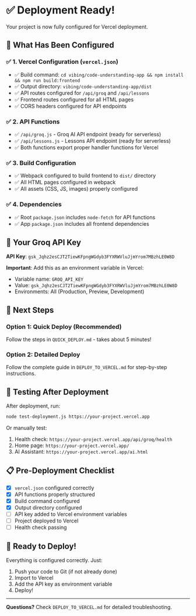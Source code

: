 # ✅ Deployment Ready!

Your project is now fully configured for Vercel deployment.

## 📝 What Has Been Configured

### ✅ 1. Vercel Configuration (`vercel.json`)
- ✅ Build command: `cd vibing/code-understanding-app && npm install && npm run build:frontend`
- ✅ Output directory: `vibing/code-understanding-app/dist`
- ✅ API routes configured for `/api/groq` and `/api/lessons`
- ✅ Frontend routes configured for all HTML pages
- ✅ CORS headers configured for API endpoints

### ✅ 2. API Functions
- ✅ `/api/groq.js` - Groq AI API endpoint (ready for serverless)
- ✅ `/api/lessons.js` - Lessons API endpoint (ready for serverless)
- ✅ Both functions export proper handler functions for Vercel

### ✅ 3. Build Configuration
- ✅ Webpack configured to build frontend to `dist/` directory
- ✅ All HTML pages configured in webpack
- ✅ All assets (CSS, JS, images) properly configured

### ✅ 4. Dependencies
- ✅ Root `package.json` includes `node-fetch` for API functions
- ✅ App `package.json` includes all frontend dependencies

## 🔑 Your Groq API Key

**API Key**: `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`

**Important**: Add this as an environment variable in Vercel:
- Variable name: `GROQ_API_KEY`
- Value: `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`
- Environments: All (Production, Preview, Development)

## 🚀 Next Steps

### Option 1: Quick Deploy (Recommended)
Follow the steps in `QUICK_DEPLOY.md` - takes about 5 minutes!

### Option 2: Detailed Deploy
Follow the complete guide in `DEPLOY_TO_VERCEL.md` for step-by-step instructions.

## 🧪 Testing After Deployment

After deployment, run:
```bash
node test-deployment.js https://your-project.vercel.app
```

Or manually test:
1. Health check: `https://your-project.vercel.app/api/groq/health`
2. Home page: `https://your-project.vercel.app/`
3. AI Assistant: `https://your-project.vercel.app/ai.html`

## 📋 Pre-Deployment Checklist

- [x] `vercel.json` configured correctly
- [x] API functions properly structured
- [x] Build command configured
- [x] Output directory configured
- [ ] API key added to Vercel environment variables
- [ ] Project deployed to Vercel
- [ ] Health check passing

## 🎯 Ready to Deploy!

Everything is configured correctly. Just:
1. Push your code to Git (if not already done)
2. Import to Vercel
3. Add the API key as environment variable
4. Deploy!

---

**Questions?** Check `DEPLOY_TO_VERCEL.md` for detailed troubleshooting.

